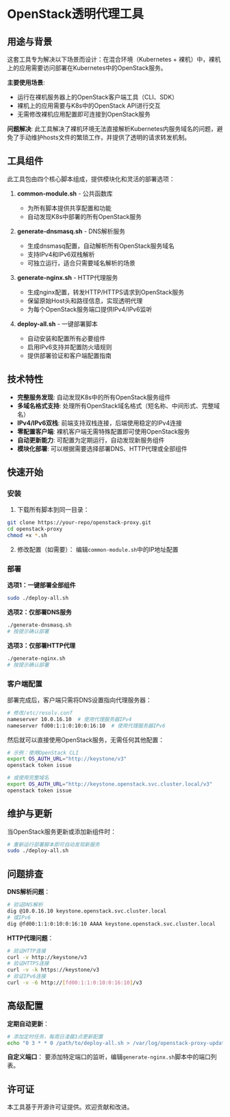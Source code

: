 # OpenStack透明代理工具

## 用途与背景

这套工具专为解决以下场景而设计：在混合环境（Kubernetes + 裸机）中，裸机上的应用需要访问部署在Kubernetes中的OpenStack服务。

**主要使用场景**:
- 运行在裸机服务器上的OpenStack客户端工具（CLI、SDK）
- 裸机上的应用需要与K8s中的OpenStack API进行交互
- 无需修改裸机应用配置即可连接到OpenStack服务

**问题解决**:
此工具解决了裸机环境无法直接解析Kubernetes内服务域名的问题，避免了手动维护hosts文件的繁琐工作，并提供了透明的请求转发机制。

## 工具组件

此工具包由四个核心脚本组成，提供模块化和灵活的部署选项：

1. **common-module.sh** - 公共函数库
    - 为所有脚本提供共享配置和功能
    - 自动发现K8s中部署的所有OpenStack服务

2. **generate-dnsmasq.sh** - DNS解析服务
    - 生成dnsmasq配置，自动解析所有OpenStack服务域名
    - 支持IPv4和IPv6双栈解析
    - 可独立运行，适合只需要域名解析的场景

3. **generate-nginx.sh** - HTTP代理服务
    - 生成nginx配置，转发HTTP/HTTPS请求到OpenStack服务
    - 保留原始Host头和路径信息，实现透明代理
    - 为每个OpenStack服务端口提供IPv4/IPv6监听

4. **deploy-all.sh** - 一键部署脚本
    - 自动安装和配置所有必要组件
    - 启用IPv6支持并配置防火墙规则
    - 提供部署验证和客户端配置指南

## 技术特性

- **完整服务发现**: 自动发现K8s中的所有OpenStack服务组件
- **多域名格式支持**: 处理所有OpenStack域名格式（短名称、中间形式、完整域名）
- **IPv4/IPv6双栈**: 前端支持双栈连接，后端使用稳定的IPv4连接
- **零配置客户端**: 裸机客户端无需特殊配置即可使用OpenStack服务
- **自动更新能力**: 可配置为定期运行，自动发现新服务组件
- **模块化部署**: 可以根据需要选择部署DNS、HTTP代理或全部组件

## 快速开始

### 安装

1. 下载所有脚本到同一目录：
```bash
git clone https://your-repo/openstack-proxy.git
cd openstack-proxy
chmod +x *.sh
```

2. 修改配置（如需要）：
   编辑`common-module.sh`中的IP地址配置

### 部署

**选项1：一键部署全部组件**
```bash
sudo ./deploy-all.sh
```

**选项2：仅部署DNS服务**
```bash
./generate-dnsmasq.sh
# 按提示确认部署
```

**选项3：仅部署HTTP代理**
```bash
./generate-nginx.sh
# 按提示确认部署
```

### 客户端配置

部署完成后，客户端只需将DNS设置指向代理服务器：

```bash
# 修改/etc/resolv.conf
nameserver 10.0.16.10  # 使用代理服务器IPv4
nameserver fd00:1:1:0:10:0:16:10  # 使用代理服务器IPv6
```

然后就可以直接使用OpenStack服务，无需任何其他配置：
```bash
# 示例：使用OpenStack CLI
export OS_AUTH_URL="http://keystone/v3"
openstack token issue

# 或使用完整域名
export OS_AUTH_URL="http://keystone.openstack.svc.cluster.local/v3"
openstack token issue
```

## 维护与更新

当OpenStack服务更新或添加新组件时：
```bash
# 重新运行部署脚本即可自动发现新服务
sudo ./deploy-all.sh
```

## 问题排查

**DNS解析问题**：
```bash
# 验证DNS解析
dig @10.0.16.10 keystone.openstack.svc.cluster.local
# 或IPv6
dig @fd00:1:1:0:10:0:16:10 AAAA keystone.openstack.svc.cluster.local
```

**HTTP代理问题**：
```bash
# 验证HTTP连接
curl -v http://keystone/v3
# 验证HTTPS连接
curl -v -k https://keystone/v3
# 验证IPv6连接
curl -v -6 http://[fd00:1:1:0:10:0:16:10]/v3
```

## 高级配置

**定期自动更新**：
```bash
# 添加定时任务，每周日凌晨3点更新配置
echo "0 3 * * 0 /path/to/deploy-all.sh > /var/log/openstack-proxy-update.log 2>&1" | sudo crontab -
```

**自定义端口**：
要添加特定端口的监听，编辑`generate-nginx.sh`脚本中的端口列表。

## 许可证

本工具基于开源许可证提供。欢迎贡献和改进。